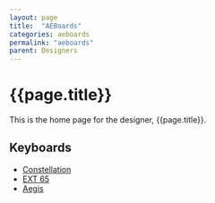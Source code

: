```yaml
---
layout: page
title:  "AEBoards"
categories: aeboards
permalink: "aeboards"
parent: Designers
---
```

# {{page.title}}

This is the home page for the designer, {{page.title}}.

## Keyboards

- [Constellation](/aeboards/constellation)
- [EXT 65](/aeboards/ext-65)
- [Aegis](/aeboards/aegis)
